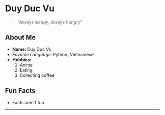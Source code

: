 # Duy Duc Vu
> *"Always sleepy, always hungry"*

## About Me
- **Name:** Duy Duc Vu
- _Favorite Language:_ Python, Vietnamese
- **Hobbies:**
  1. Anime
  2. Eating
  3. Collecting coffee

## Fun Facts
- Facts aren't fun

---
